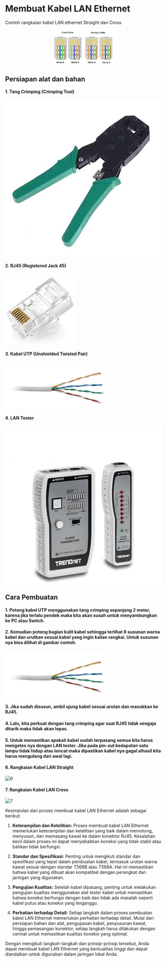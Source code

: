 # Membuat Kabel LAN Ethernet

Contoh rangkaian kabel LAN ethernet Straight dan Cross

<p align="center" style="margin-bottom: 0px !important;">
  <img width="200" src="1.jfif" alt="1" align="center">
</p>

## Persiapan alat dan bahan
#### 1. Tang Crimping (Crimping Tool)
![1](3.jpg)

#### 2. RJ45 (Registered Jack 45)
![2](4.jfif)

#### 3. Kabel UTP (Unshielded Twisted Pair)
![3](3.jfif)

#### 4. LAN Tester
![4](2.jpg)

## Cara Pembuatan
#### 1. Potong kabel UTP menggunakan tang crimping sepanjang 2 meter, karena jika terlalu pendek maka kita akan susah untuk menyambungkan ke PC atau Switch.

#### 2. Kemudian potong bagian kulit kabel sehingga terlihat 8 susunan warna kabel dan urutkan sesuai kabel yang ingin kalian rangkai. Untuk susunan nya bisa dilihat di gambar contoh.
![5](3.jfif)

#### 3. Jika sudah disusun, ambil ujung kabel sesuai urutan dan masukkan ke RJ45.

#### 4. Lalu, kita perkuat dengan tang crimping agar saat RJ45 tidak sengaja ditarik maka tidak akan lepas.

#### 5. Untuk memastikan apakah kabel sudah terpasang semua kita harus mengetes nya dengan LAN tester. Jika pada pin-out kedapatan satu lampu tidak hidup atau loncat maka dipastikan kabel nya gagal alhasil kita harus mengulang dari awal lagi.

#### 6. Rangkaian Kabel LAN Straight
![6](6.jpg)

#### 7. Rangkaian Kabel LAN Cross
![7](5.jpg)

Kesimpulan dari proses membuat kabel LAN Ethernet adalah sebagai berikut:

1. **Keterampilan dan Ketelitian:** Proses membuat kabel LAN Ethernet memerlukan keterampilan dan ketelitian yang baik dalam memotong, menyusun, dan memasang kawat ke dalam konektor RJ45. Kesalahan kecil dalam proses ini dapat menyebabkan koneksi yang tidak stabil atau bahkan tidak berfungsi.

2. **Standar dan Spesifikasi:** Penting untuk mengikuti standar dan spesifikasi yang tepat dalam pembuatan kabel, termasuk urutan warna kawat sesuai dengan standar T568B atau T568A. Hal ini memastikan bahwa kabel yang dibuat akan kompatibel dengan perangkat dan jaringan yang digunakan.

3. **Pengujian Kualitas:** Setelah kabel dipasang, penting untuk melakukan pengujian kualitas menggunakan alat tester kabel untuk memastikan bahwa koneksi berfungsi dengan baik dan tidak ada masalah seperti kabel putus atau koneksi yang terganggu.

4. **Perhatian terhadap Detail:** Setiap langkah dalam proses pembuatan kabel LAN Ethernet memerlukan perhatian terhadap detail. Mulai dari persiapan bahan dan alat, pengupasan kabel, penyusunan kawat, hingga pemasangan konektor, setiap langkah harus dilakukan dengan cermat untuk memastikan kualitas koneksi yang optimal.

Dengan mengikuti langkah-langkah dan prinsip-prinsip tersebut, Anda dapat membuat kabel LAN Ethernet yang berkualitas tinggi dan dapat diandalkan untuk digunakan dalam jaringan lokal Anda.
